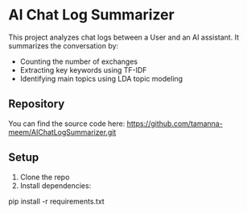# AI Chat Log Summarizer

This project analyzes chat logs between a User and an AI assistant. It summarizes the conversation by:

- Counting the number of exchanges
- Extracting key keywords using TF-IDF
- Identifying main topics using LDA topic modeling

## Repository

You can find the source code here:  https://github.com/tamanna-meem/AIChatLogSummarizer.git


## Setup

1. Clone the repo
2. Install dependencies:


pip install -r requirements.txt
